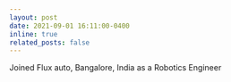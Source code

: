 ```yaml
---
layout: post
date: 2021-09-01 16:11:00-0400
inline: true
related_posts: false
---
```


Joined Flux auto, Bangalore, India as a Robotics Engineer
